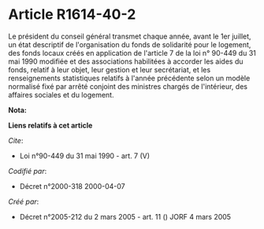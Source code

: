 # Article R1614-40-2

Le président du conseil général transmet chaque année, avant le 1er juillet, un état descriptif de l'organisation du fonds de
solidarité pour le logement, des fonds locaux créés en application de l'article 7 de la loi n° 90-449 du 31 mai 1990 modifiée
et des associations habilitées à accorder les aides du fonds, relatif à leur objet, leur gestion et leur secrétariat, et les
renseignements statistiques relatifs à l'année précédente selon un modèle normalisé fixé par arrêté conjoint des ministres
chargés de l'intérieur, des affaires sociales et du logement.

**Nota:**



**Liens relatifs à cet article**

_Cite_:

  - Loi n°90-449 du 31 mai 1990 - art. 7 (V)

_Codifié par_:

  - Décret n°2000-318 2000-04-07

_Créé par_:

  - Décret n°2005-212 du 2 mars 2005 - art. 11 () JORF 4 mars 2005
